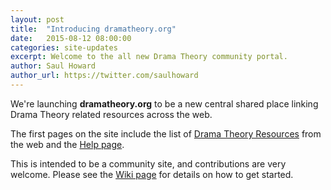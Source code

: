 ```yaml
---
layout: post
title:  "Introducing dramatheory.org"
date:   2015-08-12 08:00:00
categories: site-updates
excerpt: Welcome to the all new Drama Theory community portal.
author: Saul Howard
author_url: https://twitter.com/saulhoward
---
```


We're launching **dramatheory.org** to be a new central shared place
linking Drama Theory related resources across the web.

The first pages on the site include the list of [Drama Theory
Resources][2] from the web and the [Help page][3].

This is intended to be a community site, and contributions are very
welcome. Please see the [Wiki page][1] for details on how to get
started.


[1]: https://github.com/dramatheory/dramatheory.github.io/wiki/Contributing
[2]: /resources/
[3]: /help/
